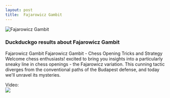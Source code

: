 ```yaml
---
layout: post
title:  Fajarowicz Gambit
---
```



![Fajarowicz Gambit](https://www.thechesswebsite.com/wp-content/uploads/2024/02/icK1sq5ouVUGRv0U53eq-32.66.webp)



### Duckduckgo results about Fajarowicz Gambit

Fajarowicz Gambit Fajarowicz Gambit - Chess Opening Tricks and Strategy Welcome chess enthusiasts! excited to bring you insights into a particularly sneaky line in chess openings - the Fajarowicz variation. This cunning tactic diverges from the conventional paths of the Budapest defense, and today we'll unravel its mysteries.

Video:  
[![](https://tse1.mm.bing.net/th?id=OVP.j9UoDMcW0ilUi21hI0fEpgHgFo&pid=Api)](https://www.youtube.com/watch?v=LdfJ2dylQx8)


